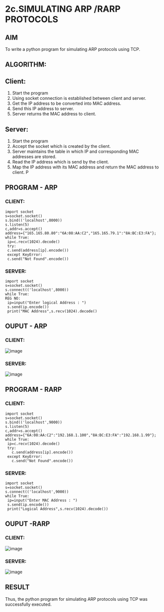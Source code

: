 # 2c.SIMULATING ARP /RARP PROTOCOLS
## AIM
To write a python program for simulating ARP protocols using TCP.
## ALGORITHM:
## Client:
1. Start the program
2. Using socket connection is established between client and server.
3. Get the IP address to be converted into MAC address.
4. Send this IP address to server.
5. Server returns the MAC address to client.
## Server:
1. Start the program
2. Accept the socket which is created by the client.
3. Server maintains the table in which IP and corresponding MAC addresses are
stored.
4. Read the IP address which is send by the client.
5. Map the IP address with its MAC address and return the MAC address to client.
P
## PROGRAM - ARP
### CLIENT:
```
import socket
s=socket.socket()
s.bind(('localhost',8000))
s.listen(5)
c,addr=s.accept()
address={"165.165.80.80":"6A:08:AA:C2","165.165.79.1":"8A:BC:E3:FA"};
while True:
 ip=c.recv(1024).decode()
 try:
 c.send(address[ip].encode())
 except KeyError:
 c.send("Not Found".encode())
```
### SERVER:
```
import socket
s=socket.socket()
s.connect(('localhost',8000))
while True:
REG NO:
 ip=input("Enter logical Address : ")
 s.send(ip.encode())
 print("MAC Address",s.recv(1024).decode()

```
## OUPUT - ARP
### CLIENT:
![image](https://github.com/Safeeq-Fazil/2c.ARP_RARP_PROTOCOLS/assets/118680361/92ef94a4-b4ab-4e09-b2f9-8ea7fda29502)

### SERVER:
![image](https://github.com/Safeeq-Fazil/2c.ARP_RARP_PROTOCOLS/assets/118680361/ef0033a7-87ab-4223-b23a-57300e3bf114)

## PROGRAM - RARP
### CLIENT:
```
import socket
s=socket.socket()
s.bind(('localhost',9000))
s.listen(5)
c,addr=s.accept()
address={"6A:08:AA:C2":"192.168.1.100","8A:BC:E3:FA":"192.168.1.99"};
while True:
 ip=c.recv(1024).decode()
 try:
   c.send(address[ip].encode())
 except KeyError:
   c.send("Not Found".encode())
```

### SERVER:
```
import socket
s=socket.socket()
s.connect(('localhost',9000))
while True:
 ip=input("Enter MAC Address : ")
 s.send(ip.encode())
 print("Logical Address",s.recv(1024).decode())
```
## OUPUT -RARP
### CLIENT:
![image](https://github.com/Safeeq-Fazil/2c.ARP_RARP_PROTOCOLS/assets/118680361/f250a4d9-9e2e-4e9c-a0c5-1a7771b63601)

### SERVER:
![image](https://github.com/Safeeq-Fazil/2c.ARP_RARP_PROTOCOLS/assets/118680361/a39a256b-93f7-41ca-b282-8116d5f99f6b)

## RESULT
Thus, the python program for simulating ARP protocols using TCP was successfully 
executed.
